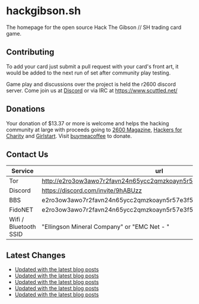 # hackgibson.sh
The homepage for the open source Hack The Gibson // SH trading card game.


## Contributing

To add your card just submit a pull request with your card's front art, it would be added to the next run of set after community play testing.

Game play and discussions over the project is held the r2600 discord server. Come join us at [Discord](https://discord.com/invite/9hABUzz) or via IRC at https://www.scuttled.net/


## Donations

Your donation of $13.37 or more is welcome and helps the hacking community at large with proceeds going to [2600 Magazine](https://2600.com/), [Hackers for Charity](https://hackersforcharity.org) and [Girlstart](https://girlstart.org).  Visit [buymeacoffee](https://www.buymeacoffee.com/hackgibson.sh) to donate.


## Contact Us

Service | url
-|-
Tor | http://e2ro3ow3awo7r2favn24n65ycc2qmzkoayn5r57e3f56nvjwdcgg32ad.onion
Discord | https://discord.com/invite/9hABUzz
BBS | e2ro3ow3awo7r2favn24n65ycc2qmzkoayn5r57e3f56nvjwdcgg32ad.onion:23
FidoNET | e2ro3ow3awo7r2favn24n65ycc2qmzkoayn5r57e3f56nvjwdcgg32ad.onion:24554
Wifi / Bluetooth SSID | "Ellingson Mineral Company" or "EMC Net - <fidonet address>"

## Latest Changes
<!-- BLOG-POST-LIST:START -->
- [Updated with the latest blog posts](https://github.com/DFW2600/hackgibson.sh/commit/fa91f46c5850663e9c0a3cda29db6ac6250f74e9)
- [Updated with the latest blog posts](https://github.com/DFW2600/hackgibson.sh/commit/c654aa4349adc07a0b9d17689605dc25fed6542e)
- [Updated with the latest blog posts](https://github.com/DFW2600/hackgibson.sh/commit/c534f2e43cd5ce7a8513b3e0a9104876d6d75ac4)
- [Updated with the latest blog posts](https://github.com/DFW2600/hackgibson.sh/commit/c68334555a04a92525a319b31dbd16080a74070b)
- [Updated with the latest blog posts](https://github.com/DFW2600/hackgibson.sh/commit/20cc7b75ecc4cd5b5a538498468fbc53fdba25a2)
<!-- BLOG-POST-LIST:END -->
